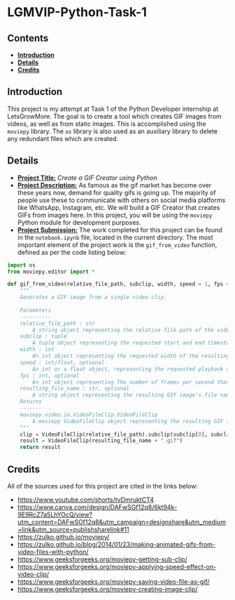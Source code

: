 <h1><b>LGMVIP-Python-Task-1</b></h1>

<h2><b>Contents</b></h2>

- [**Introduction**](#introduction)
- [**Details**](#details)
- [**Credits**](#credits)

## **Introduction**
This project is my attempt at Task 1 of the Python Developer internship at LetsGrowMore. The goal is to create a tool which creates GIF images from videos, as well as from static images. This is accomplished using the `moviepy` library. The `os` library is also used as an auxiliary library to delete any redundant files which are created.

## **Details**
* **<u>Project Title:</u>** *Create a GIF Creator using Python*
* **<u>Project Description:</u>** As famous as the gif market has become over these years now, demand for quality gifs is going up. The majority of people use these to communicate with others on social media platforms like WhatsApp, Instagram, etc. We will build a GIF Creator that creates GIFs from images here. In this project, you will be using the `moviepy` Python module for development purposes.
* **<u>Project Submission:</u>** The work completed for this project can be found in the <code>notebook.ipynb</code> file, located in the  current directory. The most important element of the project work is the `gif_from_video` function, defined as per the code listing below:
```python
import os
from moviepy.editor import *

def gif_from_video(relative_file_path, subclip, width, speed = 1, fps = 15, resulting_file_name = "result"):
    """
    Generates a GIF image from a single video clip.
    
    Parameters
    ----------
    relative_file_path : str
        A string object representing the relative file path of the video clip
    subclip : tuple
        A tuple object representing the requested start and end timestamps of the video clip (in seconds), respectively
    width : int
        An int object representing the requested width of the resulting GIF image
    speed : int/float, optional
        An int or a float object, representing the requested playback speed of the resulting GIF image. Default : 1
    fps : int, optional
        An int object representing The number of frames per second that the resulting GIF image should have. Default : 15
    resulting_file_name : str, optional
        A string object representing the resulting GIF image's file name (excluding the ".gif" extension declaration). Default : "result"
    Returns
    -------
    moviepy.video.io.VideoFileClip.VideoFileClip
        A moviepy VideoFileClip object representing the resulting GIF image
    """
    clip = VideoFileClip(relative_file_path).subclip(subclip[0], subclip[1]).resize(width = width).fx(vfx.speedx, speed).write_gif(resulting_file_name + ".gif")
    result = VideoFileClip(resulting_file_name + ".gif")
    return result
```

## **Credits**
All of the sources used for this project are cited in the links below:
- https://www.youtube.com/shorts/tvDmruktCT4
- https://www.canva.com/design/DAFwSGf12q8/6kt94k-9E9RcZ7a5LhYOcQ/view?utm_content=DAFwSGf12q8&utm_campaign=designshare&utm_medium=link&utm_source=publishsharelink#11
- https://zulko.github.io/moviepy/
- https://zulko.github.io/blog/2014/01/23/making-animated-gifs-from-video-files-with-python/
- https://www.geeksforgeeks.org/moviepy-getting-sub-clip/
- https://www.geeksforgeeks.org/moviepy-applying-speed-effect-on-video-clip/
- https://www.geeksforgeeks.org/moviepy-saving-video-file-as-gif/
- https://www.geeksforgeeks.org/moviepy-creating-image-clip/